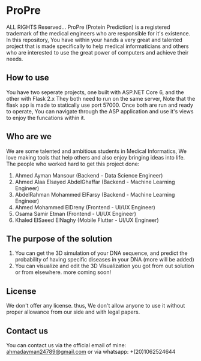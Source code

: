 # ProPre
ALL RIGHTS Reserved...
ProPre (Protein Prediction) is a registered trademark of the medical engineers who are responsible for it's existence.
In this repository, You have within your hands a very great and talented project that is made specifically to help medical informaticians and others who are interested to use the great power of computers and achieve their needs.
## How to use
You have two seperate projects, one built with ASP.NET Core 6, and the other with Flask 2.x
They both need to run on the same server, Note that the flask app is made to statically use port 57000.
Once both are run and ready to operate, You can navigate through the ASP application and use it's views to enjoy the funcations within it.
## Who are we
We are some talented and ambitious students in Medical Informatics, We love making tools that help others and also enjoy bringing ideas into life.
The people who worked hard to get this project done:
1. Ahmed Ayman Mansour (Backend - Data Science Engineer)
2. Ahmed Alaa Elsayed AbdelGhaffar (Backend - Machine Learning Engineer)
3. AbdelRahman Mohammed ElFarsy (Backend - Machine Learning Engineer)
4. Ahmed Mohammed ElDreny (Frontend - UI/UX Engineer)
5. Osama Samir Etman (Frontend - UI/UX Engineer)
6. Khaled ElSaeed ElNaghy (Mobile Flutter - UI/UX Engineer)
## The purpose of the solution
1. You can get the 3D simulation of your DNA sequence, and predict the probability of having specific diseases in your DNA (more will be added)
2. You can visualize and edit the 3D Visualization you got from out solution or from elsewhere.
more coming soon!
## License
We don't offer any license. thus, We don't allow anyone to use it without proper allowance from our side and with legal papers.
## Contact us
You can contact us via the official email of mine:
ahmadayman24789@gmail.com or via whatsapp: +(20)1062524644
